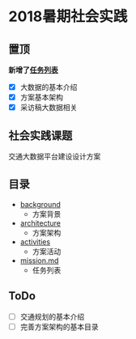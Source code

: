 # 2018暑期社会实践
## 置顶

**新增了[任务列表](https://github.com/liuyang0717/platform/blob/master/mission.md)**

- [x] 大数据的基本介绍
- [x] 方案基本架构
- [x] 采访稿大数据相关

## 社会实践课题
交通大数据平台建设设计方案

## 目录
- [background](https://github.com/liuyang0717/platform/tree/master/background)
	- 方案背景
- [architecture](https://github.com/liuyang0717/platform/tree/master/architecture)
	- 方案架构
- [activities](https://github.com/liuyang0717/platform/tree/master/activities)
	- 方案活动
- [mission.md](https://github.com/liuyang0717/platform/blob/master/mission.md)
	- 任务列表

## ToDo
- [ ] 交通规划的基本介绍
- [ ] 完善方案架构的基本目录
